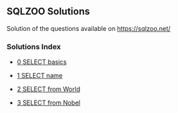 ## SQLZOO Solutions
Solution of the questions available on https://sqlzoo.net/

### Solutions Index

* [0 SELECT basics](https://github.com/sank3t/SQLZOO-Solutions/blob/main/0-SELECT-basics.md)

* [1 SELECT name](https://github.com/sank3t/SQLZOO-Solutions/blob/main/1-SELECT-name.md)

* [2 SELECT from World](https://github.com/sank3t/SQLZOO-Solutions/blob/main/2-SELECT-from-World.md)

* [3 SELECT from Nobel](https://github.com/sank3t/SQLZOO-Solutions/blob/main/3-SELECT-from-Nobel.md)
